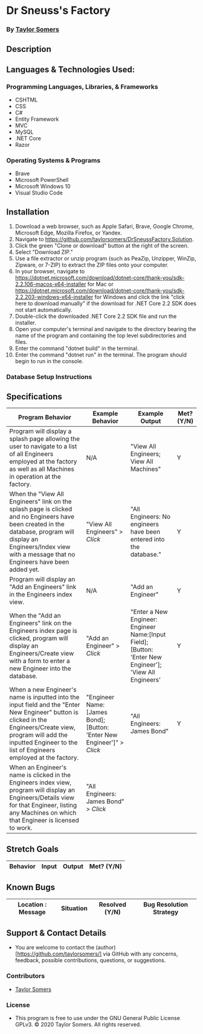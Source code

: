 # Dr Sneuss's Factory

  ### By [Taylor Somers](https://github.com/taylorsomers/)

## Description

  


## Languages & Technologies Used:

  ### Programming Languages, Libraries, & Frameworks
  * CSHTML
  * CSS
  * C#
  * Entity Framework
  * MVC
  * MySQL
  * .NET Core
  * Razor

  ### Operating Systems & Programs
  * Brave
  * Microsoft PowerShell
  * Microsoft Windows 10
  * Visual Studio Code

## Installation

  1.  Download a web browser, such as Apple Safari, Brave, Google Chrome, Microsoft Edge, Mozilla Firefox, or Yandex.
  2.  Navigate to https://github.com/taylorsomers/DrSneussFactory.Solution.
  3.  Click the green "Clone or download" button at the right of the screen.
  4.  Select "Download ZIP."
  5.  Use a file extractor or unzip program (such as PeaZip, Unzipper, WinZip, Zipware, or 7-ZIP) to extract the ZIP files onto your computer.
  6.  In your browser, navigate to https://dotnet.microsoft.com/download/dotnet-core/thank-you/sdk-2.2.106-macos-x64-installer for Mac or https://dotnet.microsoft.com/download/dotnet-core/thank-you/sdk-2.2.203-windows-x64-installer for Windows and click the link "click here to download manually" if the download for .NET Core 2.2 SDK does not start automatically.
  7.  Double-click the downloaded .NET Core 2.2 SDK file and run the installer.
  8.  Open your computer's terminal and navigate to the directory bearing the name of the program and containing the top level subdirectories and files.
  9.  Enter the command "dotnet build" in the terminal.
  10. Enter the command "dotnet run" in the terminal. The program should begin to run in the console.

  ### Database Setup Instructions

  


## Specifications

  | Program Behavior | Example Behavior | Example Output | Met? (Y/N) |
  | ----------- | ----------- | ----------- | ----------- |
  | Program will display a splash page allowing the user to navigate to a list of all Engineers employed at the factory as well as all Machines in operation at the factory. | N/A | "View All Engineers; View All Machines" | Y |
  | When the "View All Engineers" link on the splash page is clicked and no Engineers have been created in the database, program will display an Engineers/Index view with a message that no Engineers have been added yet. | "View All Engineers" > *Click* | "All Engineers: No engineers have been entered into the database." | Y |
  | Program will display an "Add an Engineers" link in the Engineers index view. | N/A | "Add an Engineer" | Y |
  | When the "Add an Engineers" link on the Engineers index page is clicked, program will display an Engineers/Create view with a form to enter a new Engineer into the database. | "Add an Engineer" > *Click* | "Enter a New Engineer: Engineer Name:[Input Field]; [Button: 'Enter New Engineer']; 'View All Engineers' | Y |
  | When a new Engineer's name is inputted into the input field and the "Enter New Engineer" button is clicked in the Engineers/Create view, program will add the inputted Engineer to the list of Engineers employed at the factory. | "Engineer Name:[James Bond]; [Button: 'Enter New Engineer']" > *Click* | "All Engineers: James Bond" | Y |
  | When an Engineer's name is clicked in the Engineers index view, program will display an Engineers/Details view for that Engineer, listing any Machines on which that Engineer is licensed to work. | "All Engineers: James Bond" > *Click* |  |  |


## Stretch Goals
| Behavior | Input | Output | Met? (Y/N) |
| ----------- | ----------- | ----------- | ----------- |



## Known Bugs

| Location : Message |  Situation  | Resolved (Y/N) |  Bug Resolution Strategy |
| ----------- | ----------- | ----------- | ----------- |



## Support & Contact Details

  * You are welcome to contact the (author)[https://github.com/taylorsomers/] via GitHub with any concerns, feedback, possible contributions, questions, or suggestions.


### Contributors

  * [Taylor Somers](https://github.com/taylorsomers/)


### License

  * This program is free to use under the GNU General Public License GPLv3. © 2020 Taylor Somers. All rights reserved.